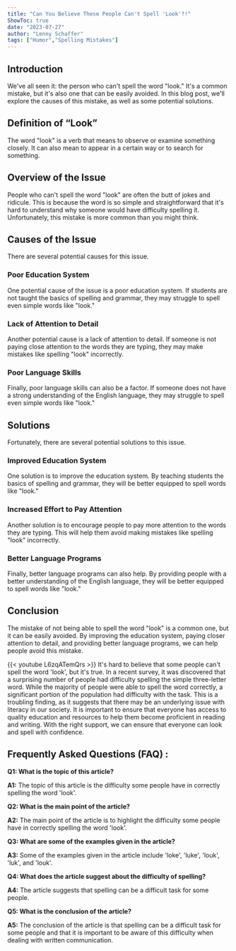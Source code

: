 ```yaml
---
title: "Can You Believe These People Can't Spell 'Look'?!"
ShowToc: true 
date: "2023-07-27"
author: "Lenny Schaffer" 
tags: ["Humor","Spelling Mistakes"]
---
```

## Introduction

We've all seen it: the person who can't spell the word "look." It's a common mistake, but it's also one that can be easily avoided. In this blog post, we'll explore the causes of this mistake, as well as some potential solutions.

## Definition of “Look”

The word "look" is a verb that means to observe or examine something closely. It can also mean to appear in a certain way or to search for something.

## Overview of the Issue

People who can't spell the word "look" are often the butt of jokes and ridicule. This is because the word is so simple and straightforward that it's hard to understand why someone would have difficulty spelling it. Unfortunately, this mistake is more common than you might think.

## Causes of the Issue

There are several potential causes for this issue.

### Poor Education System

One potential cause of the issue is a poor education system. If students are not taught the basics of spelling and grammar, they may struggle to spell even simple words like "look."

### Lack of Attention to Detail

Another potential cause is a lack of attention to detail. If someone is not paying close attention to the words they are typing, they may make mistakes like spelling "look" incorrectly.

### Poor Language Skills

Finally, poor language skills can also be a factor. If someone does not have a strong understanding of the English language, they may struggle to spell even simple words like "look."

## Solutions

Fortunately, there are several potential solutions to this issue.

### Improved Education System

One solution is to improve the education system. By teaching students the basics of spelling and grammar, they will be better equipped to spell words like "look."

### Increased Effort to Pay Attention

Another solution is to encourage people to pay more attention to the words they are typing. This will help them avoid making mistakes like spelling "look" incorrectly.

### Better Language Programs

Finally, better language programs can also help. By providing people with a better understanding of the English language, they will be better equipped to spell words like "look."

## Conclusion

The mistake of not being able to spell the word "look" is a common one, but it can be easily avoided. By improving the education system, paying closer attention to detail, and providing better language programs, we can help people avoid this mistake.

{{< youtube L6zqATemQrs >}} 
It's hard to believe that some people can't spell the word 'look', but it's true. In a recent survey, it was discovered that a surprising number of people had difficulty spelling the simple three-letter word. While the majority of people were able to spell the word correctly, a significant portion of the population had difficulty with the task. This is a troubling finding, as it suggests that there may be an underlying issue with literacy in our society. It is important to ensure that everyone has access to quality education and resources to help them become proficient in reading and writing. With the right support, we can ensure that everyone can look and spell with confidence.

## Frequently Asked Questions (FAQ) :
**Q1: What is the topic of this article?**

**A1:** The topic of this article is the difficulty some people have in correctly spelling the word 'look'.

**Q2: What is the main point of the article?**

**A2:** The main point of the article is to highlight the difficulty some people have in correctly spelling the word 'look'.

**Q3: What are some of the examples given in the article?**

**A3:** Some of the examples given in the article include 'loke', 'luke', 'louk', 'luk', and 'louk'.

**Q4: What does the article suggest about the difficulty of spelling?**

**A4:** The article suggests that spelling can be a difficult task for some people.

**Q5: What is the conclusion of the article?**

**A5:** The conclusion of the article is that spelling can be a difficult task for some people and that it is important to be aware of this difficulty when dealing with written communication.





